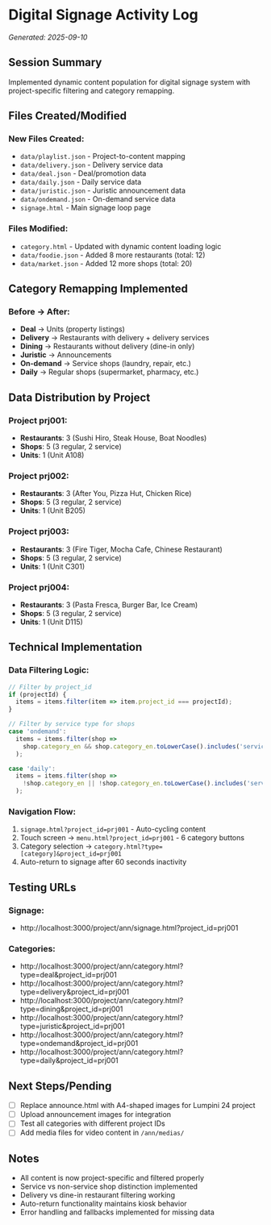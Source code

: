 # Digital Signage Activity Log
*Generated: 2025-09-10*

## Session Summary
Implemented dynamic content population for digital signage system with project-specific filtering and category remapping.

## Files Created/Modified

### New Files Created:
- `data/playlist.json` - Project-to-content mapping
- `data/delivery.json` - Delivery service data  
- `data/deal.json` - Deal/promotion data
- `data/daily.json` - Daily service data
- `data/juristic.json` - Juristic announcement data
- `data/ondemand.json` - On-demand service data
- `signage.html` - Main signage loop page

### Files Modified:
- `category.html` - Updated with dynamic content loading logic
- `data/foodie.json` - Added 8 more restaurants (total: 12)
- `data/market.json` - Added 12 more shops (total: 20)

## Category Remapping Implemented

### Before → After:
- **Deal** → Units (property listings)
- **Delivery** → Restaurants with delivery + delivery services
- **Dining** → Restaurants without delivery (dine-in only)
- **Juristic** → Announcements  
- **On-demand** → Service shops (laundry, repair, etc.)
- **Daily** → Regular shops (supermarket, pharmacy, etc.)

## Data Distribution by Project

### Project prj001:
- **Restaurants**: 3 (Sushi Hiro, Steak House, Boat Noodles)
- **Shops**: 5 (3 regular, 2 service)
- **Units**: 1 (Unit A108)

### Project prj002:
- **Restaurants**: 3 (After You, Pizza Hut, Chicken Rice)
- **Shops**: 5 (3 regular, 2 service)  
- **Units**: 1 (Unit B205)

### Project prj003:
- **Restaurants**: 3 (Fire Tiger, Mocha Cafe, Chinese Restaurant)
- **Shops**: 5 (3 regular, 2 service)
- **Units**: 1 (Unit C301)

### Project prj004:
- **Restaurants**: 3 (Pasta Fresca, Burger Bar, Ice Cream)
- **Shops**: 5 (3 regular, 2 service)
- **Units**: 1 (Unit D115)

## Technical Implementation

### Data Filtering Logic:
```javascript
// Filter by project_id
if (projectId) {
  items = items.filter(item => item.project_id === projectId);
}

// Filter by service type for shops
case 'ondemand':
  items = items.filter(shop => 
    shop.category_en && shop.category_en.toLowerCase().includes('service')
  );

case 'daily':
  items = items.filter(shop => 
    !shop.category_en || !shop.category_en.toLowerCase().includes('service')
  );
```

### Navigation Flow:
1. `signage.html?project_id=prj001` - Auto-cycling content
2. Touch screen → `menu.html?project_id=prj001` - 6 category buttons
3. Category selection → `category.html?type=[category]&project_id=prj001`
4. Auto-return to signage after 60 seconds inactivity

## Testing URLs

### Signage:
- http://localhost:3000/project/ann/signage.html?project_id=prj001

### Categories:
- http://localhost:3000/project/ann/category.html?type=deal&project_id=prj001
- http://localhost:3000/project/ann/category.html?type=delivery&project_id=prj001
- http://localhost:3000/project/ann/category.html?type=dining&project_id=prj001
- http://localhost:3000/project/ann/category.html?type=juristic&project_id=prj001
- http://localhost:3000/project/ann/category.html?type=ondemand&project_id=prj001
- http://localhost:3000/project/ann/category.html?type=daily&project_id=prj001

## Next Steps/Pending
- [ ] Replace announce.html with A4-shaped images for Lumpini 24 project
- [ ] Upload announcement images for integration
- [ ] Test all categories with different project IDs
- [ ] Add media files for video content in `/ann/medias/`

## Notes
- All content is now project-specific and filtered properly
- Service vs non-service shop distinction implemented
- Delivery vs dine-in restaurant filtering working
- Auto-return functionality maintains kiosk behavior
- Error handling and fallbacks implemented for missing data